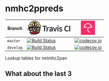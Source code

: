 # nmhc2ppreds

Branch   |[![Travis CI logo](man/figures/TravisCI.png)](https://travis-ci.org)                                                                     | [![Codecov logo](man/figures/Codecov.png)](https://www.codecov.io)
---------|-----------------------------------------------------------------------------------------------------------------------------------------|---------------------------------------------------------------------------------------------------------------------------------------------
`master` |[![Build Status](https://travis-ci.org/richelbilderbeek/nmhc2ppreds.svg?branch=master)](https://travis-ci.org/richelbilderbeek/nmhc2ppreds)  | [![codecov.io](https://codecov.io/github/richelbilderbeek/nmhc2ppreds/coverage.svg?branch=master)](https://codecov.io/github/richelbilderbeek/nmhc2ppreds?branch=master)
`develop`|[![Build Status](https://travis-ci.org/richelbilderbeek/nmhc2ppreds.svg?branch=develop)](https://travis-ci.org/richelbilderbeek/nmhc2ppreds) | [![codecov.io](https://codecov.io/github/richelbilderbeek/nmhc2ppreds/coverage.svg?branch=develop)](https://codecov.io/github/richelbilderbeek/nmhc2ppreds?branch=develop)

Lookup tables for netmhc2pan

## What about the last 3 
